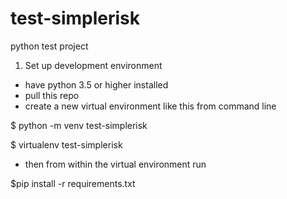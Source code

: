 # test-simplerisk
python test project

1. Set up development environment
- have python 3.5 or higher installed
- pull this repo 
- create a new virtual environment like this from command line

$ python -m venv test-simplerisk

$ virtualenv test-simplerisk

- then from within the virtual environment run

$pip install -r requirements.txt